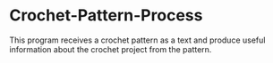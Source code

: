 # Crochet-Pattern-Process
This program receives a crochet pattern as a text and produce useful information about the crochet project from the pattern.
